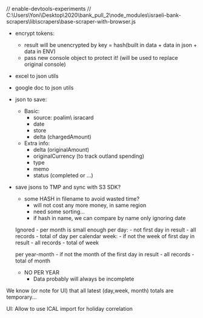 // enable-devtools-experiments
// C:\Users\Yoni\Desktop\2020\bank_pull_2\node_modules\israeli-bank-scrapers\lib\scrapers\base-scraper-with-browser.js

- encrypt tokens:
    - result will be unencrypted by key = hash(built in data + data in json + data in ENV)
    - pass new console object to protect it! (will be used to replace original console)

- excel to json utils

- google doc to json utils

- json to save:
    - Basic:
        - source: poalim\ isracard
        - date
        - store
        - delta (chargedAmount)
    - Extra info:
        - delta (originalAmount)
        - originalCurrency (to track outland spending)
        - type
        - memo
        - status (completed or ...)



- save jsons to TMP and sync with S3 SDK?
    - some HASH in filename to avoid wasted time?
        - will not cost any more money, in same region
        - need some sorting...
        - if hash in name, we can compare by name only ignoring date

    Ignored - per month is small enough
        per day:
            - not first day in result
            - all records
            - total of day
        per calendar week:
            - if not the week of first day in result
            - all records
            - total of week
    

    per year-month
        - if not the month of the first day in result
        - all records
        - total of month

    - NO PER YEAR
        - Data probably will always be incomplete

We know (or note for UI) that all latest (day,week, month)  totals are temporary...

UI: Allow to use ICAL import for holiday correlation